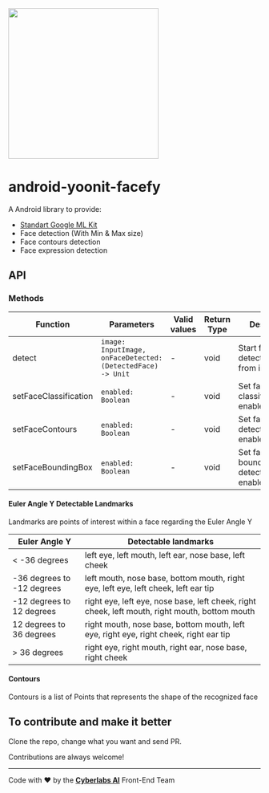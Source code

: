 <img src="https://raw.githubusercontent.com/Yoonit-Labs/android-yoonit-camera/development/logo_cyberlabs.png" width="300">

# android-yoonit-facefy

A Android library to provide:
- [Standart Google ML Kit](https://developers.google.com/ml-kit)
- Face detection (With Min & Max size)
- Face contours detection
- Face expression detection

## API

### Methods

| Function                     | Parameters                                                  | Valid values  | Return Type | Description
| -                            | -                                                           | -             | -           | -
| detect                       | `image: InputImage, onFaceDetected: (DetectedFace) -> Unit` | -             | void        | Start face detection from from image
| setFaceClassification        | `enabled: Boolean`                                          | -             | void        | Set face classification enabled/disabled.
| setFaceContours              | `enabled: Boolean`                                          | -             | void        | Set face contours detection enabled/disabled.
| setFaceBoundingBox           | `enabled: Boolean`                                          | -             | void        | Set face bounding box detection enabled/disabled.                                                                                                                      | Must have started detect. Emit the detected face bounding box.

#### Euler Angle Y Detectable Landmarks

Landmarks are points of interest within a face regarding the Euler Angle Y 

| Euler Angle Y                     | Detectable landmarks                                      
| -                                 | -                                              
| < -36 degrees                     | left eye, left mouth, left ear, nose base, left cheek                             
| -36 degrees to -12 degrees        | left mouth, nose base, bottom mouth, right eye, left eye, left cheek, left ear tip                  
| -12 degrees to 12 degrees         | right eye, left eye, nose base, left cheek, right cheek, left mouth, right mouth, bottom mouth          
| 12 degrees to 36 degrees          | right mouth, nose base, bottom mouth, left eye, right eye, right cheek, right ear tip             
| > 36 degrees                      | right eye, right mouth, right ear, nose base, right cheek       

#### Contours

Contours is a list of Points that represents the shape of the recognized face       

## To contribute and make it better

Clone the repo, change what you want and send PR.

Contributions are always welcome!

---

Code with ❤ by the [**Cyberlabs AI**](https://cyberlabs.ai/) Front-End Team